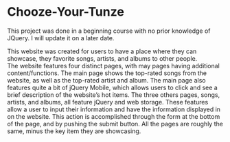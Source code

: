 # Chooze-Your-Tunze
This project was done in a beginning course with no prior knowledge of JQuery. I will update it on a later date.

This website was created for users to have a place where they can showcase, they favorite songs, artists, and albums to other people.  
The website features four distinct pages, with may pages having additional content/functions. 
The main page shows the top-rated songs from the website, as well as the top-rated artist and album. 
The main page also features quite a bit of jQuery Mobile, which allows users to click and see a brief description of the website’s hot items. 
The three others pages, songs, artists, and albums, all feature jQuery and web storage. 
These features allow a user to input their information and have the information displayed in on the website. 
This action is accomplished through the form at the bottom of the page, and by pushing the submit button. 
All the pages are roughly the same, minus the key item they are showcasing.
